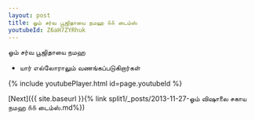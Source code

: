 ```yaml
---
layout: post
title: ஓம் சர்வ பூஜிதாயை நமஹ ௧௧ டைம்ஸ்
youtubeId: Z6aH7ZYRhuk
---
```

 
 
 ஓம் சர்வ பூஜிதாயை நமஹ  
 
 -  யார் எல்லோராலும் வணங்கப்படுகிறார்கள் 
 
  
 
  
 
 
 
 
 
 


{% include youtubePlayer.html id=page.youtubeId %}
 
[Next]({{ site.baseurl }}{% link  split1/_posts/2013-11-27-ஓம் விஷாலை சகாய நமஹ ௧௧ டைம்ஸ்.md%})
 
